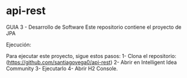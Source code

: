 # api-rest

GUIA 3 - Desarrollo de Software Este repositorio contiene el proyecto de JPA

Ejecución:

Para ejecutar este proyecto, sigue estos pasos: 1- Clona el repositorio: (https://github.com/santiagovega0/api-rest) 2- Abrir en Intelligent Idea Community 3- Ejecutarlo 4- Abrir H2 Console.
